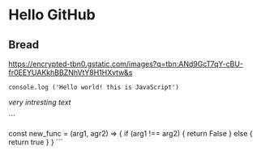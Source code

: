 # Hello GitHub 
## Bread

https://encrypted-tbn0.gstatic.com/images?q=tbn:ANd9GcT7qY-cBU-fr0EEYUAKkhBBZNhVtY8H1HXvtw&s

`console.log ('Hello world! this is JavaScript')`

*very intresting text*

\```

const new_func = (arg1, agr2) => {
  if (arg1 !== arg2) {
    return False
  } else {
    return true
  }
}
\```
